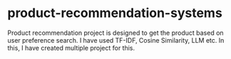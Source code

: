 # product-recommendation-systems
Product recommendation project is designed to get the product based on user preference search. I have used TF-IDF, Cosine Similarity, LLM etc. In this, I have created multiple project for this.
